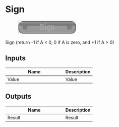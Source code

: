 # Sign

<div align="left" data-full-width="false"><figure><img src="../../../../.gitbook/assets/sign.png" alt=""><figcaption></figcaption></figure></div>

Sign (return -1 if A < 0, 0 if A is zero, and +1 if A > 0)

## Inputs

<table><thead><tr><th width="170">Name</th><th>Description</th></tr></thead><tbody><tr><td>Value</td><td>Value</td></tr></tbody></table>

## Outputs

<table><thead><tr><th width="170">Name</th><th>Description</th></tr></thead><tbody><tr><td>Result</td><td>Result</td></tr></tbody></table>
